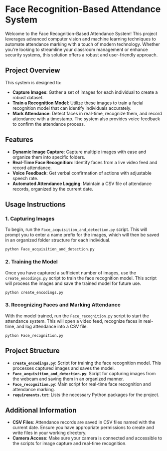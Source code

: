 # Face Recognition-Based Attendance System

Welcome to the Face Recognition-Based Attendance System! This project leverages advanced computer vision and machine learning techniques to automate attendance marking with a touch of modern technology. Whether you're looking to streamline your classroom management or enhance security systems, this solution offers a robust and user-friendly approach.

## Project Overview

This system is designed to:

- **Capture Images**: Gather a set of images for each individual to create a robust dataset.
- **Train a Recognition Model**: Utilize these images to train a facial recognition model that can identify individuals accurately.
- **Mark Attendance**: Detect faces in real-time, recognize them, and record attendance with a timestamp. The system also provides voice feedback to confirm the attendance process.

## Features

- **Dynamic Image Capture**: Capture multiple images with ease and organize them into specific folders.
- **Real-Time Face Recognition**: Identify faces from a live video feed and record attendance.
- **Voice Feedback**: Get verbal confirmation of actions with adjustable speech rate.
- **Automated Attendance Logging**: Maintain a CSV file of attendance records, organized by the current date.

## Usage Instructions

### 1. Capturing Images

To begin, run the `Face_acquisition_and_detection.py` script. This will prompt you to enter a name prefix for the images, which will then be saved in an organized folder structure for each individual.

```python Face_acquisition_and_detection.py```

### 2. Training the Model

Once you have captured a sufficient number of images, use the `create_encodings.py` script to train the face recognition model. This script will process the images and save the trained model for future use.

```python create_encodings.py```

### 3. Recognizing Faces and Marking Attendance

With the model trained, run the `Face_recognition.py` script to start the attendance system. This will open a video feed, recognize faces in real-time, and log attendance into a CSV file.

```python Face_recognition.py```


## Project Structure

- **`create_encodings.py`**: Script for training the face recognition model. This processes captured images and saves the model.
- **`Face_acquisition_and_detection.py`**: Script for capturing images from the webcam and saving them in an organized manner.
- **`Face_recognition.py`**: Main script for real-time face recognition and attendance marking.
- **`requirements.txt`**: Lists the necessary Python packages for the project.

## Additional Information

- **CSV Files**: Attendance records are saved in CSV files named with the current date. Ensure you have appropriate permissions to create and write files in your working directory.
- **Camera Access**: Make sure your camera is connected and accessible to the scripts for image capture and real-time recognition.
